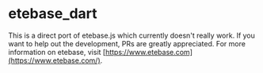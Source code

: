 # etebase_dart
This is a direct port of etebase.js which currently doesn't really work. If you want to help out the development, PRs are greatly appreciated. For more information on etebase, visit [https://www.etebase.com](https://www.etebase.com/).
